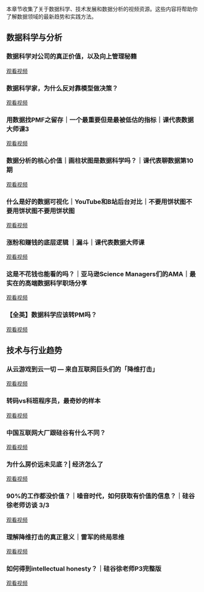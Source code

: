 
本章节收集了关于数据科学、技术发展和数据分析的视频资源。这些内容将帮助你了解数据领域的最新趋势和实践方法。

## 数据科学与分析

<div class="video-card">
  <div class="video-icon"><i class="fas fa-play-circle"></i></div>
  <div class="video-content">
    <h3 class="video-title">数据科学对公司的真正价值，以及向上管理秘籍</h3>
    <a href="https://www.bilibili.com/video/BV1AW4y1F7bv" target="_blank" class="video-link">观看视频 <i class="fas fa-external-link-alt"></i></a>
  </div>
</div>

<div class="video-card">
  <div class="video-icon"><i class="fas fa-play-circle"></i></div>
  <div class="video-content">
    <h3 class="video-title">数据科学家，为什么反对靠模型做决策？</h3>
    <a href="https://www.bilibili.com/video/BV1NY4y1h7YC" target="_blank" class="video-link">观看视频 <i class="fas fa-external-link-alt"></i></a>
  </div>
</div>

<div class="video-card">
  <div class="video-icon"><i class="fas fa-play-circle"></i></div>
  <div class="video-content">
    <h3 class="video-title">用数据找PMF之留存｜一个最重要但是最被低估的指标｜课代表数据大师课3</h3>
    <a href="https://www.bilibili.com/video/BV1Eh411x7ns" target="_blank" class="video-link">观看视频 <i class="fas fa-external-link-alt"></i></a>
  </div>
</div>

<div class="video-card">
  <div class="video-icon"><i class="fas fa-play-circle"></i></div>
  <div class="video-content">
    <h3 class="video-title">数据分析的核心价值｜画柱状图是数据科学吗？｜课代表聊数据第10期</h3>
    <a href="https://www.bilibili.com/video/BV1A34y1X7gh" target="_blank" class="video-link">观看视频 <i class="fas fa-external-link-alt"></i></a>
  </div>
</div>

<div class="video-card">
  <div class="video-icon"><i class="fas fa-play-circle"></i></div>
  <div class="video-content">
    <h3 class="video-title">什么是好的数据可视化｜YouTube和B站后台对比｜不要用饼状图不要用饼状图不要用饼状图</h3>
    <a href="https://www.bilibili.com/video/BV1Kv411r7T8" target="_blank" class="video-link">观看视频 <i class="fas fa-external-link-alt"></i></a>
  </div>
</div>

<div class="video-card">
  <div class="video-icon"><i class="fas fa-play-circle"></i></div>
  <div class="video-content">
    <h3 class="video-title">涨粉和赚钱的底层逻辑 ｜漏斗｜课代表数据大师课</h3>
    <a href="https://www.bilibili.com/video/BV1Qir2YFEv4" target="_blank" class="video-link">观看视频 <i class="fas fa-external-link-alt"></i></a>
  </div>
</div>

<div class="video-card">
  <div class="video-icon"><i class="fas fa-play-circle"></i></div>
  <div class="video-content">
    <h3 class="video-title">这是不花钱也能看的吗？｜亚马逊Science Managers们的AMA｜最实在的高端数据科学职场分享</h3>
    <a href="https://www.bilibili.com/video/BV1Rq4y1S7Nk" target="_blank" class="video-link">观看视频 <i class="fas fa-external-link-alt"></i></a>
  </div>
</div>

<div class="video-card">
  <div class="video-icon"><i class="fas fa-play-circle"></i></div>
  <div class="video-content">
    <h3 class="video-title">【全英】数据科学应该转PM吗？</h3>
    <a href="https://www.bilibili.com/video/BV13u4y1Y7w4" target="_blank" class="video-link">观看视频 <i class="fas fa-external-link-alt"></i></a>
  </div>
</div>

## 技术与行业趋势

<div class="video-card">
  <div class="video-icon"><i class="fas fa-play-circle"></i></div>
  <div class="video-content">
    <h3 class="video-title">从云游戏到云一切 — 来自互联网巨头们的「降维打击」</h3>
    <a href="https://www.bilibili.com/video/BV1gy4y187S4" target="_blank" class="video-link">观看视频 <i class="fas fa-external-link-alt"></i></a>
  </div>
</div>

<div class="video-card">
  <div class="video-icon"><i class="fas fa-play-circle"></i></div>
  <div class="video-content">
    <h3 class="video-title">转码vs科班程序员，最奇妙的样本</h3>
    <a href="https://www.bilibili.com/video/BV1k84y1679E" target="_blank" class="video-link">观看视频 <i class="fas fa-external-link-alt"></i></a>
  </div>
</div>

<div class="video-card">
  <div class="video-icon"><i class="fas fa-play-circle"></i></div>
  <div class="video-content">
    <h3 class="video-title">中国互联网大厂跟硅谷有什么不同？</h3>
    <a href="https://www.bilibili.com/video/BV1oP4y1A7vN" target="_blank" class="video-link">观看视频 <i class="fas fa-external-link-alt"></i></a>
  </div>
</div>

<div class="video-card">
  <div class="video-icon"><i class="fas fa-play-circle"></i></div>
  <div class="video-content">
    <h3 class="video-title">为什么房价远未见底？| 经济怎么了</h3>
    <a href="https://www.bilibili.com/video/BV1bJ4m1T7NN" target="_blank" class="video-link">观看视频 <i class="fas fa-external-link-alt"></i></a>
  </div>
</div>

<div class="video-card">
  <div class="video-icon"><i class="fas fa-play-circle"></i></div>
  <div class="video-content">
    <h3 class="video-title">90%的工作都没价值？｜噪音时代，如何获取有价值的信息？｜硅谷徐老师访谈 3/3</h3>
    <a href="https://www.bilibili.com/video/BV1o1421z7aC" target="_blank" class="video-link">观看视频 <i class="fas fa-external-link-alt"></i></a>
  </div>
</div>

<div class="video-card">
  <div class="video-icon"><i class="fas fa-play-circle"></i></div>
  <div class="video-content">
    <h3 class="video-title">理解降维打击的真正意义｜雷军的终局思维</h3>
    <a href="https://www.bilibili.com/video/BV1eo2xYXEKg" target="_blank" class="video-link">观看视频 <i class="fas fa-external-link-alt"></i></a>
  </div>
</div>

<div class="video-card">
  <div class="video-icon"><i class="fas fa-play-circle"></i></div>
  <div class="video-content">
    <h3 class="video-title">如何得到intellectual honesty？｜硅谷徐老师P3完整版</h3>
    <a href="https://www.bilibili.com/video/BV17T4y1x72V" target="_blank" class="video-link">观看视频 <i class="fas fa-external-link-alt"></i></a>
  </div>
</div>

